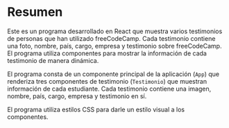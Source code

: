 
# Resumen

Este es un programa desarrollado en React que muestra varios testimonios de personas que han utilizado freeCodeCamp. Cada testimonio contiene una foto, nombre, país, cargo, empresa y testimonio sobre freeCodeCamp. El programa utiliza componentes para mostrar la información de cada testimonio de manera dinámica.

El programa consta de un componente principal de la aplicación (`App`) que renderiza tres componentes de testimonio (`Testimonio`) que muestran información de cada estudiante. Cada testimonio contiene una imagen, nombre, país, cargo, empresa y testimonio en sí.

El programa utiliza estilos CSS para darle un estilo visual a los componentes. 

